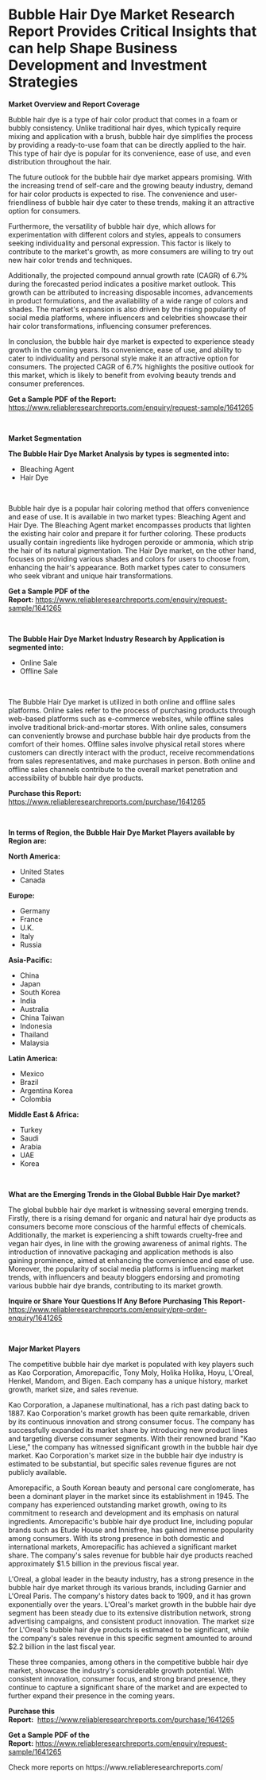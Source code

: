 <p><h1>Bubble Hair Dye Market Research Report Provides Critical Insights that can help Shape Business Development and Investment Strategies</h1></p><p><strong>Market Overview and Report Coverage</strong></p>
<p><p>Bubble hair dye is a type of hair color product that comes in a foam or bubbly consistency. Unlike traditional hair dyes, which typically require mixing and application with a brush, bubble hair dye simplifies the process by providing a ready-to-use foam that can be directly applied to the hair. This type of hair dye is popular for its convenience, ease of use, and even distribution throughout the hair.</p><p>The future outlook for the bubble hair dye market appears promising. With the increasing trend of self-care and the growing beauty industry, demand for hair color products is expected to rise. The convenience and user-friendliness of bubble hair dye cater to these trends, making it an attractive option for consumers.</p><p>Furthermore, the versatility of bubble hair dye, which allows for experimentation with different colors and styles, appeals to consumers seeking individuality and personal expression. This factor is likely to contribute to the market's growth, as more consumers are willing to try out new hair color trends and techniques.</p><p>Additionally, the projected compound annual growth rate (CAGR) of 6.7% during the forecasted period indicates a positive market outlook. This growth can be attributed to increasing disposable incomes, advancements in product formulations, and the availability of a wide range of colors and shades. The market's expansion is also driven by the rising popularity of social media platforms, where influencers and celebrities showcase their hair color transformations, influencing consumer preferences.</p><p>In conclusion, the bubble hair dye market is expected to experience steady growth in the coming years. Its convenience, ease of use, and ability to cater to individuality and personal style make it an attractive option for consumers. The projected CAGR of 6.7% highlights the positive outlook for this market, which is likely to benefit from evolving beauty trends and consumer preferences.</p></p>
<p><strong>Get a Sample PDF of the Report:</strong> <a href="https://www.reliableresearchreports.com/enquiry/request-sample/1641265">https://www.reliableresearchreports.com/enquiry/request-sample/1641265</a></p>
<p>&nbsp;</p>
<p><strong>Market Segmentation</strong></p>
<p><strong>The Bubble Hair Dye Market Analysis by types is segmented into:</strong></p>
<p><ul><li>Bleaching Agent</li><li>Hair Dye</li></ul></p>
<p>&nbsp;</p>
<p><p>Bubble hair dye is a popular hair coloring method that offers convenience and ease of use. It is available in two market types: Bleaching Agent and Hair Dye. The Bleaching Agent market encompasses products that lighten the existing hair color and prepare it for further coloring. These products usually contain ingredients like hydrogen peroxide or ammonia, which strip the hair of its natural pigmentation. The Hair Dye market, on the other hand, focuses on providing various shades and colors for users to choose from, enhancing the hair's appearance. Both market types cater to consumers who seek vibrant and unique hair transformations.</p></p>
<p><strong>Get a Sample PDF of the Report:</strong>&nbsp;<a href="https://www.reliableresearchreports.com/enquiry/request-sample/1641265">https://www.reliableresearchreports.com/enquiry/request-sample/1641265</a></p>
<p>&nbsp;</p>
<p><strong>The Bubble Hair Dye Market Industry Research by Application is segmented into:</strong></p>
<p><ul><li>Online Sale</li><li>Offline Sale</li></ul></p>
<p>&nbsp;</p>
<p><p>The Bubble Hair Dye market is utilized in both online and offline sales platforms. Online sales refer to the process of purchasing products through web-based platforms such as e-commerce websites, while offline sales involve traditional brick-and-mortar stores. With online sales, consumers can conveniently browse and purchase bubble hair dye products from the comfort of their homes. Offline sales involve physical retail stores where customers can directly interact with the product, receive recommendations from sales representatives, and make purchases in person. Both online and offline sales channels contribute to the overall market penetration and accessibility of bubble hair dye products.</p></p>
<p><strong>Purchase this Report:</strong>&nbsp; <a href="https://www.reliableresearchreports.com/purchase/1641265">https://www.reliableresearchreports.com/purchase/1641265</a></p>
<p>&nbsp;</p>
<p><strong>In terms of Region, the Bubble Hair Dye Market Players available by Region are:</strong></p>
<p>
    <p> <strong> North America: </strong>
        <ul>
            <li>United States</li>
            <li>Canada</li>
        </ul>
        </p> 
    <p> <strong> Europe: </strong>
        <ul>
            <li>Germany</li>
            <li>France</li>
            <li>U.K.</li>
            <li>Italy</li>
            <li>Russia</li>
        </ul>
        </p> 
    <p> <strong> Asia-Pacific: </strong>
        <ul>
            <li>China</li>
            <li>Japan</li>
            <li>South Korea</li>
            <li>India</li>
            <li>Australia</li>
            <li>China Taiwan</li>
            <li>Indonesia</li>
            <li>Thailand</li>
            <li>Malaysia</li>
        </ul>
        </p> 
    <p> <strong> Latin America: </strong>
        <ul>
            <li>Mexico</li>
            <li>Brazil</li>
            <li>Argentina Korea</li>
            <li>Colombia</li>
        </ul>
        </p> 
    <p> <strong> Middle East & Africa: </strong>
        <ul>
            <li>Turkey</li>
            <li>Saudi</li>
            <li>Arabia</li>
            <li>UAE</li>
            <li>Korea</li>
        </ul>
    </p>
    </p>
<p>&nbsp;</p>
<p><strong>What are the Emerging Trends in the Global Bubble Hair Dye market?</strong></p>
<p><p>The global bubble hair dye market is witnessing several emerging trends. Firstly, there is a rising demand for organic and natural hair dye products as consumers become more conscious of the harmful effects of chemicals. Additionally, the market is experiencing a shift towards cruelty-free and vegan hair dyes, in line with the growing awareness of animal rights. The introduction of innovative packaging and application methods is also gaining prominence, aimed at enhancing the convenience and ease of use. Moreover, the popularity of social media platforms is influencing market trends, with influencers and beauty bloggers endorsing and promoting various bubble hair dye brands, contributing to its market growth.</p></p>
<p><strong>Inquire or Share Your Questions If Any Before Purchasing This Report</strong>- <a href="https://www.reliableresearchreports.com/enquiry/pre-order-enquiry/1641265">https://www.reliableresearchreports.com/enquiry/pre-order-enquiry/1641265</a></p>
<p>&nbsp;</p>
<p><strong>Major Market Players</strong></p>
<p><p>The competitive bubble hair dye market is populated with key players such as Kao Corporation, Amorepacific, Tony Moly, Holika Holika, Hoyu, L'Oreal, Henkel, Mandom, and Bigen. Each company has a unique history, market growth, market size, and sales revenue.</p><p>Kao Corporation, a Japanese multinational, has a rich past dating back to 1887. Kao Corporation's market growth has been quite remarkable, driven by its continuous innovation and strong consumer focus. The company has successfully expanded its market share by introducing new product lines and targeting diverse consumer segments. With their renowned brand "Kao Liese," the company has witnessed significant growth in the bubble hair dye market. Kao Corporation's market size in the bubble hair dye industry is estimated to be substantial, but specific sales revenue figures are not publicly available.</p><p>Amorepacific, a South Korean beauty and personal care conglomerate, has been a dominant player in the market since its establishment in 1945. The company has experienced outstanding market growth, owing to its commitment to research and development and its emphasis on natural ingredients. Amorepacific's bubble hair dye product line, including popular brands such as Etude House and Innisfree, has gained immense popularity among consumers. With its strong presence in both domestic and international markets, Amorepacific has achieved a significant market share. The company's sales revenue for bubble hair dye products reached approximately $1.5 billion in the previous fiscal year.</p><p>L'Oreal, a global leader in the beauty industry, has a strong presence in the bubble hair dye market through its various brands, including Garnier and L'Oreal Paris. The company's history dates back to 1909, and it has grown exponentially over the years. L'Oreal's market growth in the bubble hair dye segment has been steady due to its extensive distribution network, strong advertising campaigns, and consistent product innovation. The market size for L'Oreal's bubble hair dye products is estimated to be significant, while the company's sales revenue in this specific segment amounted to around $2.2 billion in the last fiscal year.</p><p>These three companies, among others in the competitive bubble hair dye market, showcase the industry's considerable growth potential. With consistent innovation, consumer focus, and strong brand presence, they continue to capture a significant share of the market and are expected to further expand their presence in the coming years.</p></p>
<p><strong>Purchase this Report:</strong>&nbsp;&nbsp;<a href="https://www.reliableresearchreports.com/purchase/1641265">https://www.reliableresearchreports.com/purchase/1641265</a></p>
<p></p>
<p><strong>Get a Sample PDF of the Report:</strong>&nbsp;<a href="https://www.reliableresearchreports.com/enquiry/request-sample/1641265">https://www.reliableresearchreports.com/enquiry/request-sample/1641265</a></p>
<p>Check more reports on https://www.reliableresearchreports.com/</p>